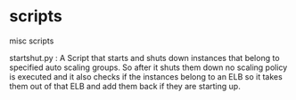# scripts
misc scripts

startshut.py : 
 A Script that starts and shuts down instances that belong to specified auto scaling groups. So after it shuts them down no scaling policy is executed and it also checks if the instances belong to an ELB so it takes them out of that ELB and add them back if they are starting up.
